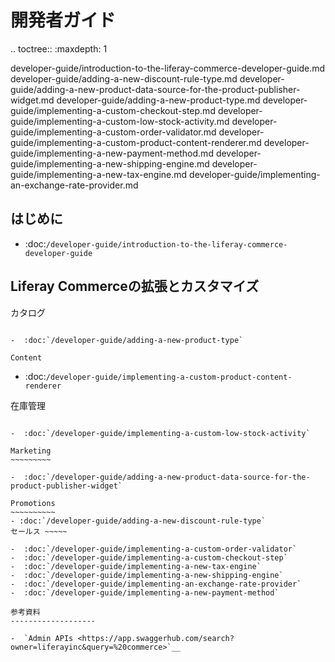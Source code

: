 開発者ガイド
===============

.. toctree:: :maxdepth: 1

   developer-guide/introduction-to-the-liferay-commerce-developer-guide.md developer-guide/adding-a-new-discount-rule-type.md developer-guide/adding-a-new-product-data-source-for-the-product-publisher-widget.md developer-guide/adding-a-new-product-type.md developer-guide/implementing-a-custom-checkout-step.md developer-guide/implementing-a-custom-low-stock-activity.md developer-guide/implementing-a-custom-order-validator.md developer-guide/implementing-a-custom-product-content-renderer.md developer-guide/implementing-a-new-payment-method.md developer-guide/implementing-a-new-shipping-engine.md developer-guide/implementing-a-new-tax-engine.md developer-guide/implementing-an-exchange-rate-provider.md


はじめに
---------------

-  :doc:`/developer-guide/introduction-to-the-liferay-commerce-developer-guide`

Liferay Commerceの拡張とカスタマイズ
------------------------------------------

カタログ
~~~~~~~

-  :doc:`/developer-guide/adding-a-new-product-type`

Content
~~~~~~~

-  :doc:`/developer-guide/implementing-a-custom-product-content-renderer`

在庫管理
~~~~~~~~~~~~~~~~~~

-  :doc:`/developer-guide/implementing-a-custom-low-stock-activity`

Marketing
~~~~~~~~~

-  :doc:`/developer-guide/adding-a-new-product-data-source-for-the-product-publisher-widget`

Promotions
~~~~~~~~~~
- :doc:`/developer-guide/adding-a-new-discount-rule-type`
セールス ~~~~~

-  :doc:`/developer-guide/implementing-a-custom-order-validator`
-  :doc:`/developer-guide/implementing-a-custom-checkout-step`
-  :doc:`/developer-guide/implementing-a-new-tax-engine`
-  :doc:`/developer-guide/implementing-a-new-shipping-engine`
-  :doc:`/developer-guide/implementing-an-exchange-rate-provider`
-  :doc:`/developer-guide/implementing-a-new-payment-method`

参考資料
-------------------

-  `Admin APIs <https://app.swaggerhub.com/search?owner=liferayinc&query=%20commerce>`__
